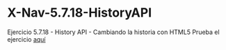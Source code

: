 # X-Nav-5.7.18-HistoryAPI
Ejercicio 5.7.18 - History API - Cambiando la historia con HTML5
Prueba el ejercicio <a href="http://reysam93.github.io/X-Nav-5.7.18-HistoryAPI/biblio.html">aquí</a>
